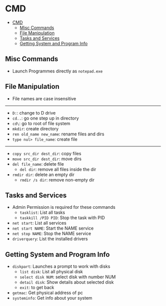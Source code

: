 # CMD

- [CMD](#cmd)
  - [Misc Commands](#misc-commands)
  - [File Manipulation](#file-manipulation)
  - [Tasks and Services](#tasks-and-services)
  - [Getting System and Program Info](#getting-system-and-program-info)

## Misc Commands

- Launch Programmes directly as `notepad.exe`

## File Manipulation

- File names are case insensitive

---

- `D:`: change to D drive
- `cd..`: go one step up in directory
- `cd\`: go to root of file system
- `mkdir`: create directory
- `ren old_name new_name`: rename files and dirs
- `type nul> file_name`: create file

---

- `copy src_dir dest_dir`: copy files
- `move src_dir dest_dir`: move dirs
- `del file_name`: delete file
  - `del dir`: remove all files inside the dir
- `rmdir dir`: delete an empty dir
  - `rmdir /s dir`: remove non-empty dir

## Tasks and Services

- Admin Permission is required for these commands
  - `tasklist`: List all tasks
  - `taskkill /PID PID`: Stop the task with PID
- `net start`: List all services
- `net start NAME`: Start the NAME service
- `net stop NAME`: Stop the NAME service
- `driverquery`: List the installed drivers

## Getting System and Program Info

- `diskpart`: Launches a prompt to work with disks
  - `list disk`: List all physical disk
  - `select disk NUM`: select disk with number NUM
  - `detail disk`: Show details about selected disk
  - `exit`: to get back
- `getmac`: Get physical address of pc
- `systeminfo`: Get info about your system
